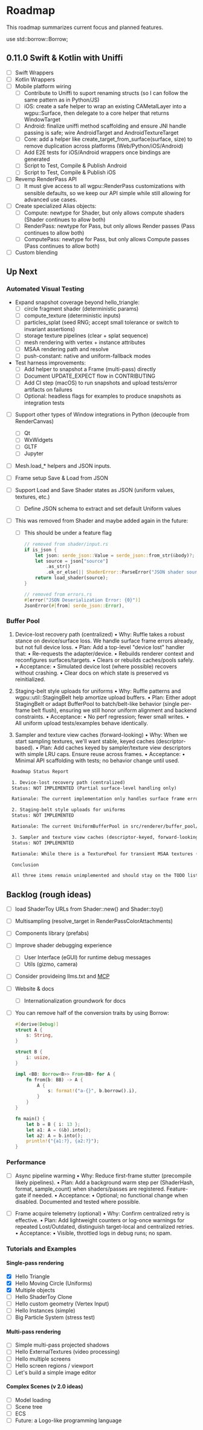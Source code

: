 # Roadmap

This roadmap summarizes current focus and planned features.

use std::borrow::Borrow;

## 0.11.0 Swift & Kotlin with Uniffi

- [ ] Swift Wrappers
- [ ] Kotlin Wrappers
- [ ] Mobile platform wiring
  - [ ] Contribute to Uniffi to suport renaming structs (so I can follow the same pattern as in Python/JS)
  - [ ] iOS: create a safe helper to wrap an existing CAMetalLayer into a wgpu::Surface, then delegate to a core helper that returns WindowTarget
  - [ ] Android: finalize uniffi method scaffolding and ensure JNI handle passing is safe; wire AndroidTarget and AndroidTextureTarget
  - [ ] Core: add a helper like create_target_from_surface(surface, size) to remove duplication across platforms (Web/Python/iOS/Android)
  - [ ] Add E2E tests for iOS/Android wrappers once bindings are generated
  - [ ] Script to Test, Compile & Publish Android
  - [ ] Script to Test, Compile & Publish iOS
- [ ] Revemp RenderPass API
  - [ ] It must give access to all wgpu::RenderPass customizations with sensible defaults, so we keep our API simple while still allowing for advanced use cases.
- [ ] Create specialized Alias objects:
  - [ ] Compute: newtype for Shader, but only allows compute shaders (Shader continues to allow both)
  - [ ] RenderPass: newtype for Pass, but only allows Render passes (Pass continues to allow both)
  - [ ] ComputePass: newtype for Pass, but only allows Compute passes (Pass continues to allow both)
- [ ] Custom blending

## Up Next

### Automated Visual Testing

- Expand snapshot coverage beyond hello_triangle:
  - [ ] circle fragment shader (deterministic params)
  - [ ] compute_texture (deterministic inputs)
  - [ ] particles_splat (seed RNG; accept small tolerance or switch to invariant assertions)
  - [ ] storage texture pipelines (clear + splat sequence)
  - [ ] mesh rendering with vertex + instance attributes
  - [ ] MSAA rendering path and resolve
  - [ ] push-constant: native and uniform-fallback modes
- Test harness improvements:
  - [ ] Add helper to snapshot a Frame (multi-pass) directly
  - [ ] Document UPDATE_EXPECT flow in CONTRIBUTING
  - [ ] Add CI step (macOS) to run snapshots and upload tests/error artifacts on failures
  - [ ] Optional: headless flags for examples to produce snapshots as integration tests

- [ ] Support other types of Window integrations in Python (decouple from RenderCanvas)
  - [ ] Qt
  - [ ] WxWidgets
  - [ ] GLTF
  - [ ] Jupyter

- [ ] Mesh.load_* helpers and JSON inputs.

- [ ] Frame setup Save & Load from JSON
- [ ] Support Load and Save Shader states as JSON (uniform values, textures, etc.)
  - [ ] Define JSON schema to extract and set default Uniform values

- [ ] This was removed from Shader and maybe added again in the future:
  - [ ] This should be under a feature flag
    ```rust
    // removed from shader/input.rs
    if is_json {
        let json: serde_json::Value = serde_json::from_str(&body)?;
        let source = json["source"]
            .as_str()
            .ok_or_else(|| ShaderError::ParseError("JSON shader source not found".into()))?;
        return load_shader(source);
    }

    // removed from errors.rs
    #[error("JSON Deserialization Error: {0}")]
    JsonError(#[from] serde_json::Error),
    ```

### Buffer Pool

1. Device-lost recovery path (centralized)
  •  Why: Ruffle takes a robust stance on device/surface loss. We handle surface frame errors already, but not full device loss.
  •  Plan: Add a top-level "device lost" handler that:
  •  Re-requests the adapter/device.
  •  Rebuilds renderer context and reconfigures surfaces/targets.
  •  Clears or rebuilds caches/pools safely.
  •  Acceptance:
  •  Simulated device lost (where possible) recovers without crashing.
  •  Clear docs on which state is preserved vs reinitialized.

1. Staging-belt style uploads for uniforms
  •  Why: Ruffle patterns and wgpu::util::StagingBelt help amortize upload buffers.
  •  Plan: Either adopt StagingBelt or adapt BufferPool to batch/belt-like behavior (single per-frame belt flush), ensuring we still honor uniform alignment and backend constraints.
  •  Acceptance:
    •  No perf regression; fewer small writes.
    •  All uniform upload tests/examples behave identically.

1. Sampler and texture view caches (forward-looking)
  •  Why: When we start sampling textures, we'll want stable, keyed caches (descriptor-based).
  •  Plan: Add caches keyed by sampler/texture view descriptors with simple LRU caps. Ensure reuse across frames.
  •  Acceptance:
    •  Minimal API scaffolding with tests; no behavior change until used.

  ```txt
    Roadmap Status Report

    1. Device-lost recovery path (centralized)
    Status: NOT IMPLEMENTED (Partial surface-level handling only)

    Rationale: The current implementation only handles surface frame errors (Lost/Outdated) with retry logic in src/target/window.rs:56-86 and src/renderer/mod.rs:486-501. There is no centralized device-lost recovery mechanism. The request_device function in src/renderer/platform/all.rs:47-49 only sets up error logging via device.on_uncaptured_error, but doesn't implement re-requesting the adapter/device or rebuilding the RenderContext. The surface-level retry is not the same as full device loss recovery.

    2. Staging-belt style uploads for uniforms  
    Status: NOT IMPLEMENTED

    Rationale: The current UniformBufferPool in src/renderer/buffer_pool/uniform.rs:104-172 uses individual queue.write_buffer calls for each upload. No wgpu::util::StagingBelt is present in the codebase (confirmed by grep search), and there's no belt-like batching mechanism that would flush uploads in a single operation per frame. Each uniform upload triggers an immediate write.

    3. Sampler and texture view caches (descriptor-keyed, forward-looking)
    Status: NOT IMPLEMENTED

    Rationale: While there is a TexturePool for transient MSAA textures (src/renderer/texture_pool.rs), there are no descriptor-keyed caches for samplers or texture views. Samplers are created on-demand in src/texture/sampler.rs:35 and texture views are created fresh each time in src/texture/mod.rs:464-467 using default descriptors. The existing texture pool serves a different purpose (temporary render attachments) and doesn't cache samplers/views for reuse across frames.

    Conclusion

    All three items remain unimplemented and should stay on the TODO list. The repository has good surface-level error handling and existing pooling infrastructure, but lacks the specific centralized device recovery, staging belt uploads, and descriptor-based caching that these roadmap items call for.
  ```

## Backlog (rough ideas)

- [ ] load ShaderToy URLs from Shader::new() and Shader::toy()

- [ ] Multisampling (resolve_target in RenderPassColorAttachments)

- [ ] Components library (prefabs)

- [ ] Improve shader debugging experience
  - [ ] User Interface (eGUI) for runtime debug messages
  - [ ] Utils (gizmo, camera)

- [ ] Consider provideing llms.txt and [MCP](https://modelcontextprotocol.io/introduction)

- [ ] Website & docs
  - [ ] Internationalization groundwork for docs

- [ ] You can remove half of the conversion traits by using Borrow:
    ```rust
    #[derive(Debug)]
    struct A {
        s: String,
    }

    struct B {
        i: usize,
    }

    impl <BB: Borrow<B>> From<BB> for A {
        fn from(b: BB) -> A {
            A {
                s: format!("a-{}", b.borrow().i),
            }
        }
    }

    fn main() {
        let b = B { i: 13 };
        let a1: A = (&b).into();
        let a2: A = b.into();
        println!("{a1:?}, {a2:?}");
    }
    ```

### Performance

- [ ] Async pipeline warming
  •  Why: Reduce first-frame stutter (precompile likely pipelines).
  •  Plan: Add a background warm step per (ShaderHash, format, sample_count) when shaders/passes are registered. Feature-gate if needed.
  •  Acceptance:
    •  Optional; no functional change when disabled. Documented and tested where possible.

- [ ] Frame acquire telemetry (optional)
  •  Why: Confirm centralized retry is effective.
  •  Plan: Add lightweight counters or log-once warnings for repeated Lost/Outdated, distinguish target-local and centralized retries.
  •  Acceptance:
    •  Visible, throttled logs in debug runs; no spam.

### Tutorials and Examples

#### Single-pass rendering

- [x] Hello Triangle
- [x] Hello Moving Circle (Uniforms)
- [x] Multiple objects
- [ ] Hello ShaderToy Clone
- [ ] Hello custom geometry (Vertex Input)
- [ ] Hello Instances (simple)
- [ ] Big Particle System (stress test)

#### Multi-pass rendering

- [ ] Simple multi-pass projected shadows
- [ ] Hello ExternalTextures (video processing)
- [ ] Hello multiple screens
- [ ] Hello screen regions / viewport
- [ ] Let's build a simple image editor

#### Complex Scenes (v 2.0 ideas)

- [ ] Model loading
- [ ] Scene tree
- [ ] ECS
- [ ] Future: a Logo-like programming language
